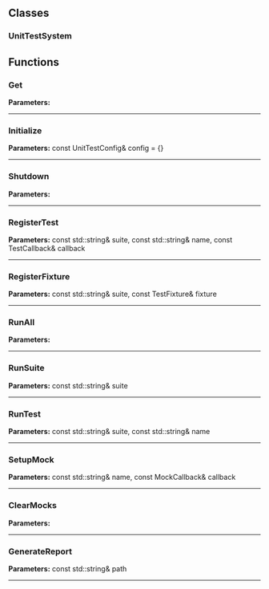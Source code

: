 
## Classes

### UnitTestSystem




## Functions

### Get



**Parameters:** 

---

### Initialize



**Parameters:** const UnitTestConfig& config = {}

---

### Shutdown



**Parameters:** 

---

### RegisterTest



**Parameters:** const std::string& suite, const std::string& name, 
                     const TestCallback& callback

---

### RegisterFixture



**Parameters:** const std::string& suite, const TestFixture& fixture

---

### RunAll



**Parameters:** 

---

### RunSuite



**Parameters:** const std::string& suite

---

### RunTest



**Parameters:** const std::string& suite, const std::string& name

---

### SetupMock



**Parameters:** const std::string& name, const MockCallback& callback

---

### ClearMocks



**Parameters:** 

---

### GenerateReport



**Parameters:** const std::string& path

---
